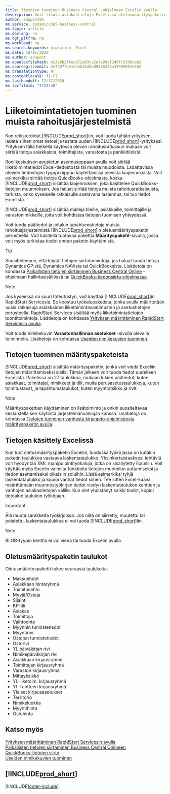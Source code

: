 ```yaml
---
title: Tietojen tuominen Business Central -ohjelmaan Excelin avulla
description: Voit lisätä asiakastietoja Excelissä oletusmäärityspaketin avulla ja tuoda tiedot takaisin Business Central -sovellukseen.
author: edupont04
ms.service: dynamics365-business-central
ms.topic: article
ms.devlang: na
ms.tgt_pltfrm: na
ms.workload: na
ms.search.keywords: migration, Excel
ms.date: 10/01/2020
ms.author: edupont
ms.openlocfilehash: 413e9b2f6ec872a03ca2e7e95df240fc3308cab2
ms.sourcegitcommit: 2e7307fbe1eb3b34d0ad9356226a19409054a402
ms.translationtype: HT
ms.contentlocale: fi-FI
ms.lasthandoff: 12/17/2020
ms.locfileid: "4754440"
---
```

# <a name="importing-business-data-from-other-finance-systems"></a>Liiketoimintatietojen tuominen muista rahoitusjärjestelmistä

Kun rekisteröidyt [!INCLUDE[prod_short](includes/prod_short.md)]iin, voit luoda tyhjän yrityksen, ladata siihen omat tietosi ja testata uuden [!INCLUDE[prod_short](includes/prod_short.md)]-yrityksesi. Yrityksen tällä hetkellä käytössä olevan rahoitusratkaisun mukaan voit siirtää tietoja asiakkaista, toimittajista, varastosta ja pankkitileistä.  

Roolikeskuksen avustetun asennusoppaan avulla voit siirtää liiketoimintatiedot Excel-tiedostosta tai muista muodoista. Ladattavissa olevien tiedostojen tyyppi riippuu käytettävissä olevista laajennuksista. Voit esimerkiksi siirtää tietoja QuickBooks-ohjelmasta, koska [!INCLUDE[prod_short](includes/prod_short.md)] sisältää laajennuksen, joka käsittelee QuickBooks-tietojen muunnoksen. Jos haluat siirtää tietoja muista rahoitusratkaisuista, tarkista, onko kyseiselle ratkaisulle saatavana laajennus, tai tuo tiedot Excelistä.  

[!INCLUDE[prod_short](includes/prod_short.md)] sisältää malleja tileille, asiakkaille, toimittajille ja varastonimikkeille, joita voit kohdistaa tietojen tuomisen yhteydessä.

Voit tuoda päätiedot ja joitakin tapahtumatietoja muista rahoitusjärjestelmistä [!INCLUDE[prod_short](includes/prod_short.md)]in oletusmäärityspaketin perusteella. Voit käsitellä tuotavaa pakettia **Määrityspaketit**-sivulla, jossa voit myös tarkistaa tiedot ennen paketin käyttämistä.  

> [!TIP]  
> Suosittelemme, että käytät tietojen siirtotoimintoja, jos haluat tuoda tietoja Dynamics GP:stä, Dynamics NAVista tai QuickBooksista. Lisätietoja on kohdassa [Paikallisten tietojen siirtäminen Business Central Online](/dynamics365/business-central/dev-itpro/administration/migrate-data) -ohjelmaan hallintasisällössä tai [QuickBooks-tiedonsiirto-ohjelmassa](ui-extensions-quickbooks-data-migration.md).

> [!NOTE]  
> Jos kyseessä on suuri toteutustyö, voit käyttää [!INCLUDE[prod_short](includes/prod_short.md)]in RapidStart Servicesia. Se koostuu työkalupaketista, jonka avulla määritetään uusia ratkaisuja asiakkaiden liiketoimintavaatimusten ja asetustietojen perusteella. RapidStart Services sisältää myös liiketoimintatietojen tuontitoimintoja. Lisätietoja on kohdassa [Yrityksen määrittäminen RapidStart Servicesin avulla](admin-set-up-a-company-with-rapidstart.md).

Voit tuoda nimikekuvat **Varastonhallinnan asetukset** -sivulla olevalla toiminnolla. Lisätietoja on kohdassa [Useiden nimikekuvien tuominen](inventory-how-import-item-pictures.md).

## <a name="importing-data-from-configuration-packages"></a>Tietojen tuominen määrityspaketeista
[!INCLUDE[prod_short](includes/prod_short.md)] sisältää määrityspaketin, jonka voit viedä Exceliin tietojen määrittämiseksi siellä. Tämän jälkeen voit tuoda tiedot uudelleen Excelistä. Paketissa on 27 taulukkoa, mukaan lukien päätiedot, kuten asiakkaat, toimittajat, nimikkeet ja tilit, muita perusasetustaulukkoja, kuten toimitustavat, ja tapahtumataulukot, kuten myyntiotsikko ja rivit.  

> [!NOTE]  
>   Määrityspakettien käyttäminen on lisätoiminto ja onkin suositeltavaa keskustella sen käytöstä järjestelmänvalvojan kanssa. Lisätietoja on kohdassa [Tietojen tuominen vanhasta kirjanpito-ohjelmistosta määrityspaketin avulla](across-import-data-configuration-packages.md).

## <a name="working-with-data-in-excel"></a>Tietojen käsittely Excelissä
Kun tuot oletusmäärityspaketin Exceliin, luodussa työkirjassa on kutakin paketin taulukkoa vastaava laskentataulukko. Yksinkertaistaaksesi tehtäviä voit hyödyntää XML manipulointityökaluja, jotka on sisällytetty Exceliin. Voit käyttää myös Excelin valmiita funktioita tietojen muotoilun auttamiseksi ja tiedon asettamiseksi oikeisiin soluihin. Lisää esimerkiksi tyhjä laskentataulukko ja kopioi vanhat tiedot siihen. Tee sitten Excel-kaava määrittämään muunnostyökirjan tiedot viedyn laskentataulukon kenttien ja vanhojen asiakastietojen välille. Kun olet yhdistänyt kaikki tiedot, kopioi tietoalue taulukon työkirjaan.  

> [!IMPORTANT]  
>  Älä muuta sarakkeita työkirjoissa. Jos niitä on siirretty, muutettu tai poistettu, laskentataulukkoa ei voi tuoda [!INCLUDE[prod_short](includes/prod_short.md)]iin.

> [!NOTE]
> BLOB-tyypin kenttiä ei voi viedä tai tuoda Excelin avulla.

## <a name="tables-in-the-default-configuration-package"></a>Oletusmäärityspaketin taulukot
Oletusmäärityspaketti tukee seuraavia taulukoita:

-   Maksuehdot
-   Asiakkaan hintaryhmä
-   Toimitusehto
-   Myyjä/Ostaja
-   Sijainti
-   KP-tili
-   Asiakas
-   Toimittaja
-   Vaihtoehto
-   Myynnin tunnistetiedot
-   Myyntirivi
-   Ostojen tunnistetiedot
-   Ostorivi
-   Yl. päiväkirjan rivi
-   Nimikepäiväkirjan rivi
-   Asiakkaan kirjausryhmä
-   Toimittajan kirjausryhmä
-   Varaston kirjausryhmä
-   Mittayksikkö
-   Yl. liiketoim. kirjausryhmä
-   Yl. Tuotteen kirjausryhmä
-   Yleiset kirjausasetukset
-   Territorio
-   Nimikeluokka
-   Myyntihinta
-   Ostohinta

## <a name="see-also"></a>Katso myös
[Yrityksen määrittäminen RapidStart Servicesin avulla](admin-set-up-a-company-with-rapidstart.md)  
[Paikallisten tietojen siirtäminen Business Central Onlineen](/dynamics365/business-central/dev-itpro/administration/migrate-data)  
[QuickBooks-tietojen siirto](ui-extensions-quickbooks-data-migration.md)  
[Useiden nimikekuvien tuominen](inventory-how-import-item-pictures.md)

## [!INCLUDE[prod_short](includes/free_trial_md.md)]  


[!INCLUDE[footer-include](includes/footer-banner.md)]